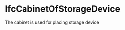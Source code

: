 IfcCabinetOfStorageDevice
=========================
The cabinet is used for placing storage device


